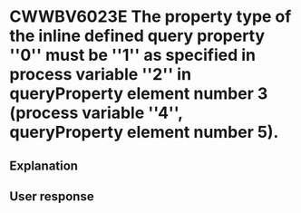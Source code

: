 # CWWBV6023E The property type of the inline defined query property ''0'' must be ''1'' as specified in process variable ''2'' in queryProperty element number 3 (process variable ''4'', queryProperty element number 5).

## Explanation

## User response